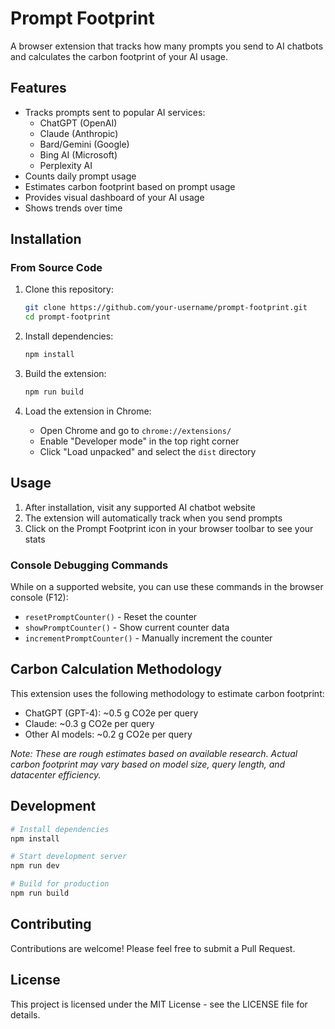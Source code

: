 # Prompt Footprint

A browser extension that tracks how many prompts you send to AI chatbots and calculates the carbon footprint of your AI usage.

## Features

- Tracks prompts sent to popular AI services:
  - ChatGPT (OpenAI)
  - Claude (Anthropic)
  - Bard/Gemini (Google)
  - Bing AI (Microsoft)
  - Perplexity AI
- Counts daily prompt usage
- Estimates carbon footprint based on prompt usage
- Provides visual dashboard of your AI usage
- Shows trends over time

## Installation

### From Source Code

1. Clone this repository:
   ```bash
   git clone https://github.com/your-username/prompt-footprint.git
   cd prompt-footprint
   ```

2. Install dependencies:
   ```bash
   npm install
   ```

3. Build the extension:
   ```bash
   npm run build
   ```

4. Load the extension in Chrome:
   - Open Chrome and go to `chrome://extensions/`
   - Enable "Developer mode" in the top right corner
   - Click "Load unpacked" and select the `dist` directory

## Usage

1. After installation, visit any supported AI chatbot website
2. The extension will automatically track when you send prompts
3. Click on the Prompt Footprint icon in your browser toolbar to see your stats

### Console Debugging Commands

While on a supported website, you can use these commands in the browser console (F12):

- `resetPromptCounter()` - Reset the counter
- `showPromptCounter()` - Show current counter data
- `incrementPromptCounter()` - Manually increment the counter

## Carbon Calculation Methodology

This extension uses the following methodology to estimate carbon footprint:
- ChatGPT (GPT-4): ~0.5 g CO2e per query
- Claude: ~0.3 g CO2e per query
- Other AI models: ~0.2 g CO2e per query

*Note: These are rough estimates based on available research. Actual carbon footprint may vary based on model size, query length, and datacenter efficiency.*

## Development

```bash
# Install dependencies
npm install

# Start development server
npm run dev

# Build for production
npm run build
```

## Contributing

Contributions are welcome! Please feel free to submit a Pull Request.

## License

This project is licensed under the MIT License - see the LICENSE file for details.